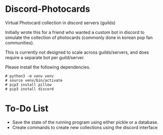 # Discord-Photocards
Virtual Photocard collection in discord servers (guilds)

Initially wrote this for a friend who wanted a custom bot in discord to simulate the collection of photocards (commonly done in korean pop fan communities).

This is currently not designed to scale across guilds/servers, and does require a separate bot per guild/server.

Please install the following dependencies.
```
# python3 -m venv venv
# source venv/bin/activate
# pip3 install pillow
# pip3 install discord
```

# To-Do List
* Save the state of the running program using either pickle or a database.
* Create commands to create new collections using the discord interface
